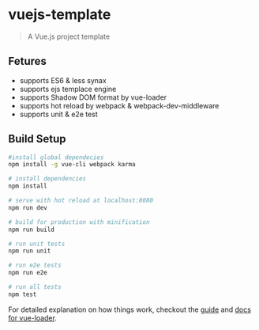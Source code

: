 # vuejs-template

> A Vue.js project template

## Fetures
- supports ES6 & less synax
- supports ejs templace engine
- supports Shadow DOM format by vue-loader
- supports hot reload by webpack & webpack-dev-middleware
- supports unit & e2e test

## Build Setup

``` bash
#install global dependecies
npm install -g vue-cli webpack karma

# install dependencies
npm install

# serve with hot reload at localhost:8080
npm run dev

# build for production with minification
npm run build

# run unit tests
npm run unit

# run e2e tests
npm run e2e

# run all tests
npm test
```

For detailed explanation on how things work, checkout the [guide](https://github.com/vuejs-templates/webpack#vue-webpack-boilerplate) and [docs for vue-loader](http://vuejs.github.io/vue-loader).
